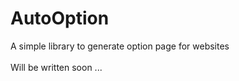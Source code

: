 # AutoOption
A simple library to generate option page for websites
<br/>
<br/>
Will be written soon ...
